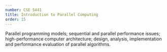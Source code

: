 ```yaml
---
number: CSE 5441
title: Introduction to Parallel Computing
order: 15
---
```

Parallel programming models; sequential and parallel performance issues; high-performance computer architecture; design, analysis, implementation and performance evaluation of parallel algorithms.